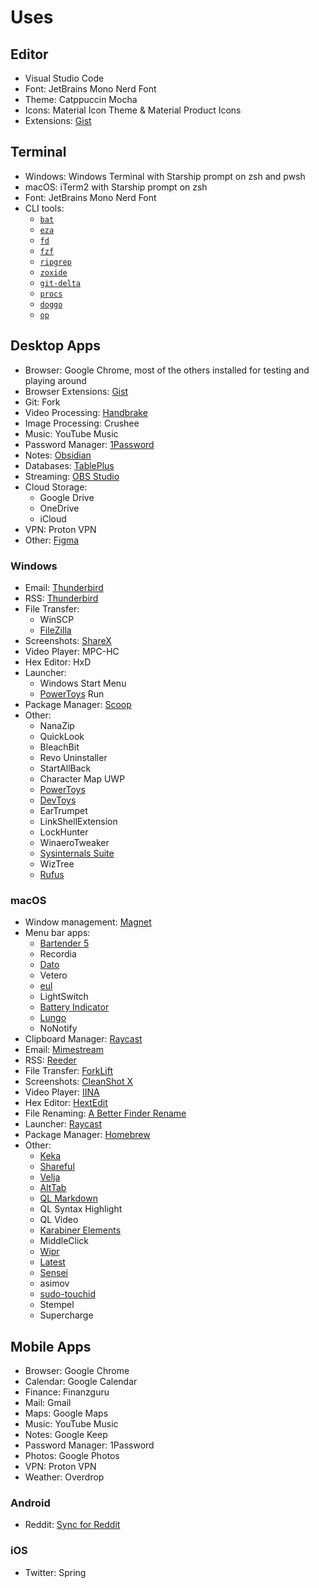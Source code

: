 # Uses

## Editor

- Visual Studio Code
- Font: JetBrains Mono Nerd Font
- Theme: Catppuccin Mocha
- Icons: Material Icon Theme & Material Product Icons
- Extensions: [Gist](https://gist.github.com/Stanzilla/060a85eb0911d4a9980180ace1831697)

## Terminal

- Windows: Windows Terminal with Starship prompt on zsh and pwsh
- macOS: iTerm2 with Starship prompt on zsh
- Font: JetBrains Mono Nerd Font
- CLI tools:
  - [`bat`](https://github.com/sharkdp/bat)
  - [`eza`](https://github.com/eza-community/eza)
  - [`fd`](https://github.com/sharkdp/fd)
  - [`fzf`](https://github.com/junegunn/fzf)
  - [`ripgrep`](https://github.com/BurntSushi/ripgrep)
  - [`zoxide`](https://github.com/ajeetdsouza/zoxide)
  - [`git-delta`](https://github.com/dandavison/delta)
  - [`procs`](https://github.com/dalance/procs)
  - [`doggo`](https://github.com/mr-karan/doggo)
  - [`op`](https://github.com/1Password/1password-cli)

## Desktop Apps

- Browser: Google Chrome, most of the others installed for testing and playing around
- Browser Extensions: [Gist](https://gist.github.com/Stanzilla/ba2e02ca676d8ee58fab181e0183cff5)
- Git: Fork
- Video Processing: [Handbrake](https://github.com/HandBrake/HandBrake)
- Image Processing: Crushee
- Music: YouTube Music
- Password Manager: [1Password](https://1password.com)
- Notes: [Obsidian](https://obsidian.md/)
- Databases: [TablePlus](https://tableplus.com/)
- Streaming: [OBS Studio](https://github.com/obsproject/obs-studio)
- Cloud Storage:
  - Google Drive
  - OneDrive
  - iCloud
- VPN: Proton VPN
- Other: [Figma](https://figma.com)

### Windows

- Email: [Thunderbird](https://www.thunderbird.net/)
- RSS: [Thunderbird](https://www.thunderbird.net/)
- File Transfer:
  - WinSCP
  - [FileZilla](https://filezilla-project.org/)
- Screenshots: [ShareX](https://github.com/ShareX/ShareX)
- Video Player: MPC-HC
- Hex Editor: HxD
- Launcher:
  - Windows Start Menu
  - [PowerToys](https://github.com/microsoft/PowerToys) Run
- Package Manager: [Scoop](https://scoop.sh/)
- Other:
  - NanaZip
  - QuickLook
  - BleachBit
  - Revo Uninstaller
  - StartAllBack
  - Character Map UWP
  - [PowerToys](https://github.com/microsoft/PowerToys)
  - [DevToys](https://github.com/DevToys-app/DevToys)
  - EarTrumpet
  - LinkShellExtension
  - LockHunter
  - WinaeroTweaker
  - [Sysinternals Suite](https://github.com/microsoft/sysinternals)
  - WizTree
  - [Rufus](https://github.com/pbatard/rufus)

### macOS

- Window management: [Magnet](https://apps.apple.com/us/app/magnet/id441258766)
- Menu bar apps:
  - [Bartender 5](https://www.macbartender.com/Bartender5/)
  - Recordia
  - [Dato](https://apps.apple.com/us/app/dato/id1470584107)
  - Vetero
  - [eul](https://github.com/gao-sun/eul)
  - LightSwitch
  - [Battery Indicator](https://apps.apple.com/us/app/battery-indicator/id1206020918)
  - [Lungo](https://apps.apple.com/us/app/lungo/id1263070803)
  - NoNotify
- Clipboard Manager: [Raycast](https://www.raycast.com)
- Email: [Mimestream](https://mimestream.com/)
- RSS: [Reeder](https://apps.apple.com/us/app/reeder/id1529448980)
- File Transfer: [ForkLift](https://binarynights.com/)
- Screenshots: [CleanShot X](https://cleanshot.com/)
- Video Player: [IINA](https://github.com/iina/iina)
- Hex Editor: [HextEdit](https://www.hextedit.app/)
- File Renaming: [A Better Finder Rename](https://www.publicspace.net/ABetterFinderRename/index.html)
- Launcher: [Raycast](https://www.raycast.com)
- Package Manager: [Homebrew](https://github.com/Homebrew/brew)
- Other:
  - [Keka](https://github.com/aonez/Keka)
  - [Shareful](https://apps.apple.com/us/app/shareful/id1522267256)
  - [Velja](https://apps.apple.com/us/app/velja/id1607635845)
  - [AltTab](https://github.com/lwouis/alt-tab-macos)
  - [QL Markdown](https://github.com/sbarex/QLMarkdown)
  - QL Syntax Highlight
  - QL Video
  - [Karabiner Elements](https://github.com/pqrs-org/Karabiner-Elements)
  - MiddleClick
  - [Wipr](https://apps.apple.com/us/app/wipr/id1320666476)
  - [Latest](https://github.com/mangerlahn/Latest)
  - [Sensei](https://cindori.com/sensei)
  - asimov
  - [sudo-touchid](https://github.com/mattrajca/sudo-touchid)
  - Stempel
  - Supercharge

## Mobile Apps

- Browser: Google Chrome
- Calendar: Google Calendar
- Finance: Finanzguru
- Mail: Gmail
- Maps: Google Maps
- Music: YouTube Music
- Notes: Google Keep
- Password Manager: 1Password
- Photos: Google Photos
- VPN: Proton VPN
- Weather: Overdrop

### Android

- Reddit: [Sync for Reddit](https://github.com/laurencedawson/sync-for-reddit)

### iOS

- Twitter: Spring
